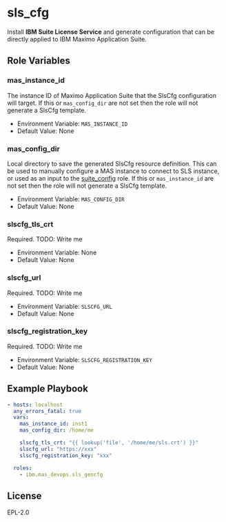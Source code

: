 sls_cfg
===========

Install **IBM Suite License Service** and generate configuration that can be directly applied to IBM Maximo Application Suite.

Role Variables
--------------

### mas_instance_id
The instance ID of Maximo Application Suite that the SlsCfg configuration will target.  If this or `mas_config_dir` are not set then the role will not generate a SlsCfg template.

- Environment Variable: `MAS_INSTANCE_ID`
- Default Value: None

### mas_config_dir
Local directory to save the generated SlsCfg resource definition.  This can be used to manually configure a MAS instance to connect to SLS instance, or used as an input to the [suite_config](suite_config.md) role. If this or `mas_instance_id` are not set then the role will not generate a SlsCfg template.

- Environment Variable: `MAS_CONFIG_DIR`
- Default Value: None

### slscfg_tls_crt
Required. TODO: Write me

- Environment Variable: None
- Default Value: None

### slscfg_url
Required. TODO: Write me

- Environment Variable: `SLSCFG_URL`
- Default Value: None

### slscfg_registration_key
Required. TODO: Write me

- Environment Variable: `SLSCFG_REGISTRATION_KEY`
- Default Value: None


Example Playbook
----------------

```yaml
- hosts: localhost
  any_errors_fatal: true
  vars:
    mas_instance_id: inst1
    mas_config_dir: /home/me

    slscfg_tls_crt: "{{ lookup('file', '/home/me/sls.crt') }}"
    slscfg_url: "https://xxx"
    slscfg_registration_key: "xxx"

  roles:
    - ibm.mas_devops.sls_gencfg
```


License
-------

EPL-2.0
